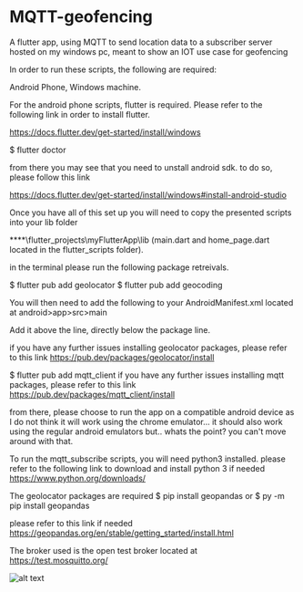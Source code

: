 # MQTT-geofencing
A flutter app, using MQTT to send location data to a subscriber server hosted on my windows pc, meant to show an IOT use case for geofencing


In order to run these scripts, the following are required: 

Android Phone,
Windows machine.

For the android phone scripts, flutter is required. Please refer to the following link in order to
install flutter.

https://docs.flutter.dev/get-started/install/windows

$ flutter doctor

from there you may see that you need to unstall android sdk. to do so, please follow this link

https://docs.flutter.dev/get-started/install/windows#install-android-studio

Once you have all of this set up you will need to copy the presented scripts into your lib folder

****\flutter_projects\myFlutterApp\lib
(main.dart and home_page.dart located in the flutter_scripts folder).

in the terminal please run the following package retreivals.

$ flutter pub add geolocator
$ flutter pub add geocoding

You will then need to add the following to your AndroidManifest.xml located at android>app>src>main
<uses-permission android:name="android.permission.ACCESS_FINE_LOCATION" />

Add it above the <application> line, directly below the package line.
 
if you have any further issues installing geolocator packages, please refer to this link
https://pub.dev/packages/geolocator/install

$ flutter pub add mqtt_client
if you have any further issues installing mqtt packages, please refer to this link
https://pub.dev/packages/mqtt_client/install

from there, please choose to run the app on a compatible android device as I do not think it will work
using the chrome emulator... it should also work using the regular android emulators but.. whats the point?
you can't move around with that.

To run the mqtt_subscribe scripts, you will need python3 installed.
please refer to the following link to download and install python 3 if needed 
https://www.python.org/downloads/

The geolocator packages are required
$ pip install geopandas
or
$ py -m pip install geopandas

please refer to this link if needed https://geopandas.org/en/stable/getting_started/install.html

The broker used is the open test broker located at https://test.mosquitto.org/

![alt text](https://i.imgur.com/1Ow4dmd.png)

